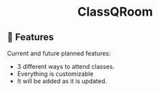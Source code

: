 <h1 align="center" id="title">ClassQRoom</h1>

  
  
<h2> 📝 Features</h2>

Current and future planned features:

*   3 different ways to attend classes.
*   Everything is customizable
*   It will be added as it is updated.
